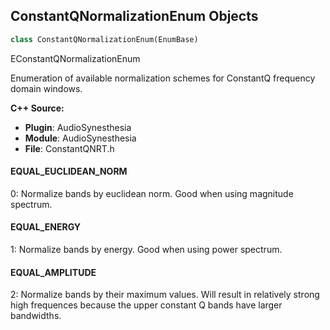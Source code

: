 ## ConstantQNormalizationEnum Objects

```python
class ConstantQNormalizationEnum(EnumBase)
```

EConstantQNormalizationEnum

Enumeration of available normalization schemes for ConstantQ frequency domain windows.

**C++ Source:**

- **Plugin**: AudioSynesthesia
- **Module**: AudioSynesthesia
- **File**: ConstantQNRT.h

<a id="unreal.ConstantQNormalizationEnum.EQUAL_EUCLIDEAN_NORM"></a>

#### EQUAL_EUCLIDEAN_NORM

0: Normalize bands by euclidean norm. Good when using magnitude spectrum.

<a id="unreal.ConstantQNormalizationEnum.EQUAL_ENERGY"></a>

#### EQUAL_ENERGY

1: Normalize bands by energy. Good when using power spectrum.

<a id="unreal.ConstantQNormalizationEnum.EQUAL_AMPLITUDE"></a>

#### EQUAL_AMPLITUDE

2: Normalize bands by their maximum values. Will result in relatively strong high frequences because the upper constant Q bands have larger bandwidths.

<a id="unreal.ConstantQFFTSizeEnum"></a>